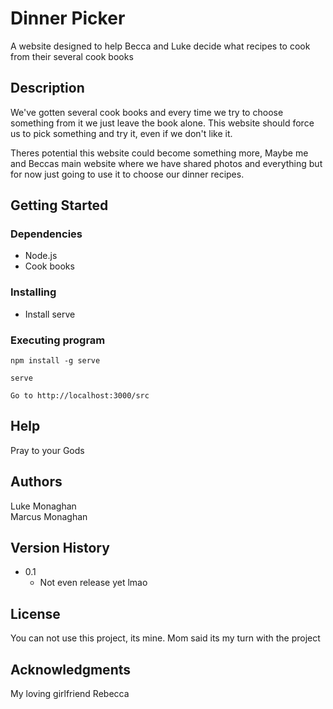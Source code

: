 # Dinner Picker

A website designed to help Becca and Luke decide what recipes to cook from their several cook books

## Description

We've gotten several cook books and every time we try to choose something from it we just leave the book alone. This website should force us to pick something and try it, even if we don't like it. 

Theres potential this website could become something more, Maybe me and Beccas main website where we have shared photos and everything but for now just going to use it to choose our dinner recipes. 

## Getting Started

### Dependencies

* Node.js
* Cook books

### Installing

* Install serve

### Executing program
```
npm install -g serve
```
```
serve
```
```
Go to http://localhost:3000/src
```

## Help

Pray to your Gods

## Authors

Luke Monaghan  
Marcus Monaghan

## Version History

* 0.1
    * Not even release yet lmao

## License

You can not use this project, its mine. Mom said its my turn with the project

## Acknowledgments

My loving girlfriend Rebecca
